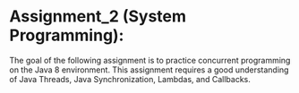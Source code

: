 # Assignment_2 (System Programming):
The goal of the following assignment is to practice concurrent programming on the Java 8
environment. This assignment requires a good understanding of Java Threads, Java
Synchronization, Lambdas, and Callbacks.
